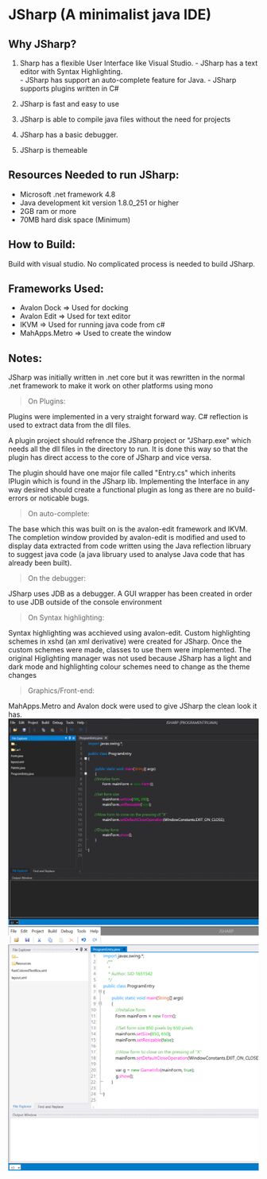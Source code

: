 # JSharp (A minimalist java IDE)

 

## Why JSharp?

  1. Sharp has a flexible User Interface like Visual Studio. 
    	 - JSharp has a text editor with Syntax Highlighting.  		 
    	 - JSharp has support an auto-complete feature for Java.
    	 - JSharp supports plugins written in C#
    
   2. JSharp is fast and easy to use
        
   3. JSharp is able to compile java files without the need for projects
        
   4. JSharp has a basic debugger.
    
   5. JSharp is themeable

## Resources Needed to run JSharp:

  -  Microsoft .net framework 4.8
  -  Java development kit version 1.8.0_251 or higher
  -  2GB ram or more
 -   70MB hard disk space (Minimum)

## How to Build:

  Build with visual studio. No complicated process is needed to build JSharp.

## Frameworks Used:

  -  Avalon Dock => Used for docking 
  -  Avalon Edit => Used for text editor 
  -  IKVM => Used for running java code from c#
  -  MahApps.Metro => Used to create the window

## Notes:

JSharp was initially written in .net core but it was rewritten in the normal .net framework to make it work on other platforms using mono

> On Plugins:

Plugins were implemented in a very straight forward way. C# reflection is used to extract data from the dll files.

A plugin project should refrence the JSharp project or "JSharp.exe" which needs all the dll files in the directory to run. It is done this way so that the plugin has direct access to the core of JSharp and vice versa.

The plugin should have one major file called "Entry.cs" which inherits IPlugin which is found in the JSharp lib. Implementing the Interface in any way desired should create a functional plugin as long as there are no build-errors or noticable bugs.

> On auto-complete:

The base which this was built on is the avalon-edit framework and IKVM. The completion window provided by avalon-edit is modified and used to display data extracted from code written using the Java reflection libruary to suggest java code (a java libruary used to analyse Java code that has already been built).

> On the debugger:

JSharp uses JDB as a debugger. A GUI wrapper has been created in order to use JDB outside of the console environment

> On Syntax highlighting:

 Syntax highlighting was acchieved using avalon-edit. Custom highlighting schemes in xshd (an xml derivative) were created for JSharp. Once the custom schemes were made, classes to use them were implemented. The original Higlighting manager was not used because JSharp has a light and dark mode and highlighting colour schemes need to change as the theme changes

> Graphics/Front-end:

 MahApps.Metro and Avalon dock were used to give JSharp the clean look it has.
![JSharp DarkMode](JSharpDark.PNG)
<Br>
![JSharp LightMode](JSharpLight.PNG)
